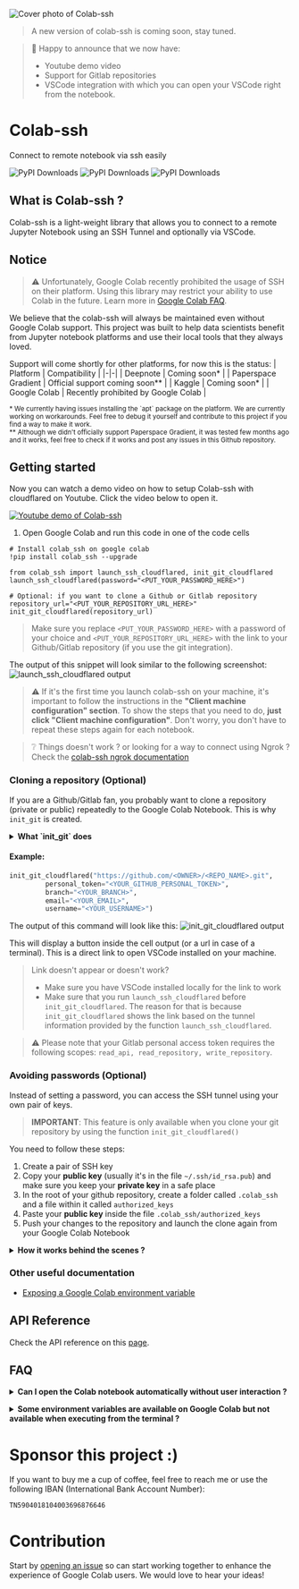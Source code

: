 ![Cover photo of Colab-ssh](docs/assets/cover.png)

> A new version of colab-ssh is coming soon, stay tuned.

> 🎉 Happy to announce that we now have:
>  - Youtube demo video
>  - Support for Gitlab repositories
>  - VSCode integration with which you can open your VSCode right from the notebook.

# Colab-ssh
Connect to remote notebook via ssh easily

![PyPI Downloads](https://static.pepy.tech/badge/colab-ssh)
![PyPI Downloads](https://static.pepy.tech/badge/colab-ssh/week)
![PyPI Downloads](https://static.pepy.tech/badge/colab-ssh/month)

## What is Colab-ssh ?
Colab-ssh is a light-weight library that allows you to connect to a remote Jupyter Notebook using an SSH Tunnel and optionally via VSCode.

## Notice

> :warning: Unfortunately, Google Colab recently prohibited the usage of SSH on their platform. Using this library may restrict your ability to use Colab in the future. Learn more in [Google Colab FAQ](https://research.google.com/colaboratory/faq.html#limitations-and-restrictions).

We believe that the colab-ssh will always be maintained even without Google Colab support. This project was built to help data scientists benefit from Jupyter notebook platforms and use their local tools that they always loved.

Support will come shortly for other platforms, for now this is the status:
| Platform | Compatibility |
|-|-|
| Deepnote | Coming soon* |
| Paperspace Gradient | Official support coming soon** |
| Kaggle | Coming soon* |
| Google Colab | Recently prohibited by Google Colab |

<sup>
* We currently having issues installing the `apt` package on the platform. We are currently working on workarounds. Feel free to debug it yourself and contribute to this project if you find a way to make it work.
</sup>
<br/>
<sup>               
** Although we didn't officially support Paperspace Gradient, it was tested few months ago and it works, feel free to check if it works and post any issues in this Github repository.
</sup>

## Getting started

Now you can watch a demo video on how to setup Colab-ssh with cloudflared on Youtube. Click the video below to open it.

[![Youtube demo of Colab-ssh](http://img.youtube.com/vi/Q78_MMaNe_U/0.jpg)](http://www.youtube.com/watch?v=Q78_MMaNe_U "Colab-ssh: open Google Colab with VSCode and SSH")

1. Open Google Colab and run this code in one of the code cells
```jupyter
# Install colab_ssh on google colab
!pip install colab_ssh --upgrade

from colab_ssh import launch_ssh_cloudflared, init_git_cloudflared
launch_ssh_cloudflared(password="<PUT_YOUR_PASSWORD_HERE>")

# Optional: if you want to clone a Github or Gitlab repository
repository_url="<PUT_YOUR_REPOSITORY_URL_HERE>"
init_git_cloudflared(repository_url)
```
> Make sure you replace `<PUT_YOUR_PASSWORD_HERE>` with a password of your choice and `<PUT_YOUR_REPOSITORY_URL_HERE>` with the link to your Github/Gitlab repository (if you use the git integration).

The output of this snippet will look similar to the following screenshot:
![launch_ssh_cloudflared output](docs/assets/launch_ssh_cloudflared.jpg)

> :warning: If it's the first time you launch colab-ssh on your machine, it's important to follow the instructions in the **"Client machine configuration" section**. To show the steps that you need to do, **just click "Client machine configuration"**. Don't worry, you don't have to repeat these steps again for each notebook.

> :grey_question: Things doesn't work ? or looking for a way to connect using Ngrok ? Check the [colab-ssh ngrok documentation](docs/ngrok/ngrok.md)


### Cloning a repository (Optional)
If you are a Github/Gitlab fan, you probably want to clone a repository (private or public) repeatedly to the Google Colab Notebook.
This is why `init_git` is created.

<details><summary> <b> What `init_git` does</b></summary>

- Clones the repository
- Uses your personal token (if you provided it) to setup the repository remote URL (this is useful so you don't have to worry about authentication during `git clone` or `git push`). If you clone a private repository without a personal token, you will be asked to put your password (This is only valid for Gitlab, as opposed to Github that recently disabled password authentication).
- Checkout the branch of your preference
- Sets up the `user.email` and `user.name` for you, in case you need to commit.
- Also, it inserts the cloned folder to the `sys.path`. This is helpful when your cloned repository is a python project and you want to import some python modules directly (without specifying the name of the root folder) to your Google Colab Notebook. Example: If you cloned a repository called `example-repo`. A folder should be created containing your cloned repository. If `example-repo` has a python module called `my_module`, instead of writing in your notebook `import example-repo.my_module`, you can simply do `import my_module`.
</details>


#### Example:
```python
init_git_cloudflared("https://github.com/<OWNER>/<REPO_NAME>.git",
         personal_token="<YOUR_GITHUB_PERSONAL_TOKEN>", 
         branch="<YOUR_BRANCH>",
         email="<YOUR_EMAIL>",
         username="<YOUR_USERNAME>")
```
The output of this command will look like this:
![init_git_cloudflared output](docs/assets/init_git_cloudflared.jpg)


This will display a button inside the cell output (or a url in case of a terminal). This is a direct link to open VSCode installed on your machine.
> Link doesn't appear or doesn't work?
> - Make sure you have VSCode installed locally for the link to work
> - Make sure that you run `launch_ssh_cloudflared` before `init_git_cloudflared`. The reason for that is because `init_git_cloudflared` shows the link based on the tunnel information provided by the function `launch_ssh_cloudflared`.

> :warning: Please note that your Gitlab personal access token requires the following scopes: `read_api, read_repository, write_repository`.

### Avoiding passwords (Optional)
Instead of setting a password, you can access the SSH tunnel using your own pair of keys.

> **IMPORTANT**: This feature is only available when you clone your git repository by using the function `init_git_cloudflared()`

You need to follow these steps:
1. Create a pair of SSH key
2. Copy your **public key** (usually it's in the file `~/.ssh/id_rsa.pub`) and make sure you keep your **private key** in a safe place
3. In the root of your github repository, create a folder called `.colab_ssh` and a file within it called `authorized_keys`
4. Paste your **public key** inside the file `.colab_ssh/authorized_keys`
5. Push your changes to the repository and launch the clone again from your Google Colab Notebook

<details><summary><b>How it works behind the scenes ?</b></summary> 
         
We get your **public key** from the repository passed into the `init_git()` function and then we add it to the  `authorized_keys` file (found in `~/.ssh` folder).
</details>

### Other useful documentation
- [Exposing a Google Colab environment variable](docs/expose-env-variable.md)

## API Reference
Check the API reference on this [page](docs/api-reference.md).

## FAQ

<details><summary> <b> Can I open the Colab notebook automatically without user interaction ?</b> </summary>

No, you still need to open the Google Colab Notebook interface manually in order to setup this tool. Google Colab doesn't have an API yet to automatically run a notebook for you.</details>

<details><summary> <b> Some environment variables are available on Google Colab but not available when executing from the terminal ?</b> </summary>

Check out the documentation for how you can [Expose a Google Colab environment variable](docs/expose-env-variable.md).
</details>

# Sponsor this project :)
If you want to buy me a cup of coffee, feel free to reach me or use the following IBAN (International Bank Account Number):
```
TN5904018104003696876646
```

# Contribution
Start by [opening an issue](https://github.com/WassimBenzarti/colab-ssh) so can start working together to enhance the experience of Google Colab users. We would love to hear your ideas!
